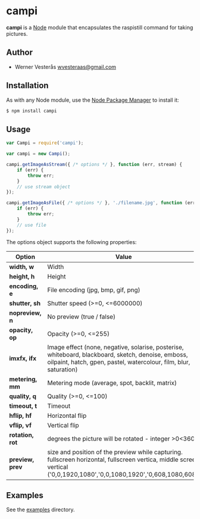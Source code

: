 campi
=====

**campi** is a [Node](http://nodejs.org/) module that encapsulates the raspistill command for taking pictures.

## Author
  - Werner Vesterås <wvesteraas@gmail.com>

## Installation
As with any Node module, use the [Node Package Manager](https://www.npmjs.com/) to install it:

```bash
$ npm install campi
```

## Usage

```javascript
var Campi = require('campi');

var campi = new Campi();

campi.getImageAsStream({ /* options */ }, function (err, stream) {
    if (err) {
        throw err;
    }
    // use stream object
});

campi.getImageAsFile({ /* options */ }, './filename.jpg', function (err) {
    if (err) {
        throw err;
    }
    // use file
});
```

The options object supports the following properties:

Option | Value
--- | ---
**width, w** | Width
**height, h** | Height
**encoding, e** | File encoding (jpg, bmp, gif, png)
**shutter, sh** | Shutter speed (>=0, <=6000000)
**nopreview, n** | No preview (true / false)
**opacity, op** | Opacity (>=0, <=255)
**imxfx, ifx** | Image effect (none, negative, solarise, posterise, whiteboard, blackboard, sketch, denoise, emboss, oilpaint, hatch, gpen, pastel, watercolour, film, blur, saturation)
**metering, mm** | Metering mode (average, spot, backlit, matrix)
**quality, q** | Quality (>=0, <=100)
**timeout, t** | Timeout
**hflip, hf** | Horizontal flip
**vflip, vf** | Vertical flip
**rotation, rot** | degrees the picture will be rotated - integer >0<360
**preview, prev** | size and position of the preview while capturing. fullscreen horizontal, fullscreen vertica, middle screen vertical ('0,0,1920,1080','0,0,1080,1920','0,608,1080,608')
## Examples

See the [examples](https://github.com/vesteraas/campi/tree/master/examples) directory.
